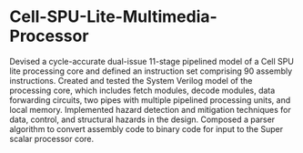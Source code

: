 # Cell-SPU-Lite-Multimedia-Processor
Devised a cycle-accurate dual-issue 11-stage pipelined model of a Cell SPU lite processing core and defined an
instruction set comprising 90 assembly instructions. Created and tested the System Verilog model of the processing core, which includes fetch modules, decode modules,
data forwarding circuits, two pipes with multiple pipelined processing units, and local memory. Implemented hazard detection and mitigation techniques for data, control, and structural hazards in the design. Composed a parser algorithm to convert assembly code to binary code for input to the Super scalar processor core.
